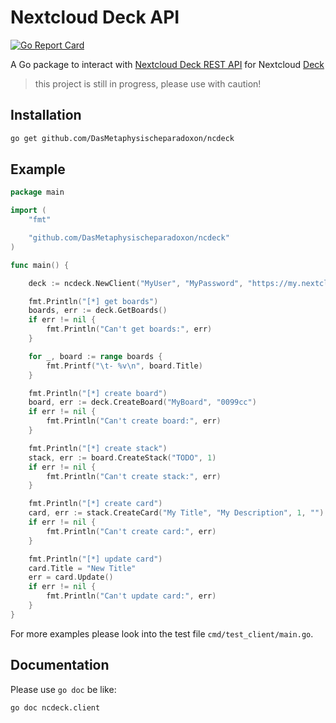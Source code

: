 # Nextcloud Deck API 

[![Go Report Card](https://goreportcard.com/badge/github.com/DasMetaphysischeparadoxon/ncdeck)](https://goreportcard.com/report/github.com/DasMetaphysischeparadoxon/ncdeck)

A Go package to interact with [Nextcloud Deck REST API](https://deck.readthedocs.io/en/latest/API/) for Nextcloud [Deck](https://github.com/nextcloud/deck) 

> this project is still in progress, please use with caution!

## Installation

```bash
go get github.com/DasMetaphysischeparadoxon/ncdeck
```

## Example

```go
package main

import (
	"fmt"

	"github.com/DasMetaphysischeparadoxon/ncdeck"
)

func main() {

	deck := ncdeck.NewClient("MyUser", "MyPassword", "https://my.nextcloud.com")

	fmt.Println("[*] get boards")
	boards, err := deck.GetBoards()
	if err != nil {
		fmt.Println("Can't get boards:", err)
	}

	for _, board := range boards {
		fmt.Printf("\t- %v\n", board.Title)
	}

	fmt.Println("[*] create board")
	board, err := deck.CreateBoard("MyBoard", "0099cc")
	if err != nil {
		fmt.Println("Can't create board:", err)
	}

	fmt.Println("[*] create stack")
	stack, err := board.CreateStack("TODO", 1)
	if err != nil {
		fmt.Println("Can't create stack:", err)
	}

	fmt.Println("[*] create card")
	card, err := stack.CreateCard("My Title", "My Description", 1, "")
	if err != nil {
		fmt.Println("Can't create card:", err)
	}

	fmt.Println("[*] update card")
	card.Title = "New Title"
	err = card.Update()
	if err != nil {
		fmt.Println("Can't update card:", err)
	}
}
```

For more examples please look into the test file ```cmd/test_client/main.go```.

## Documentation

Please use ```go doc``` be like:

```bash
go doc ncdeck.client
```
